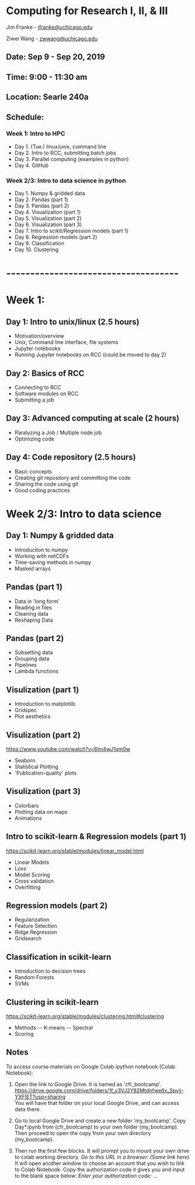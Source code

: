 # Computing for Research I, II, & III 
Jim Franke - jfranke@uchicago.edu

Ziwei Wang - zwwang@uchicago.edu

## Date: Sep 9 - Sep 20, 2019
## Time: 9:00 - 11:30 am
## Location: Searle 240a

## Schedule:
### Week 1: Intro to HPC
* Day 1. (Tue.) linux/unix, command line
* Day 2. Intro to RCC, submitting batch jobs
* Day 3. Parallel computing (examples in python)
* Day 4. GitHub

### Week 2/3: Intro to data science in python
* Day 1. Numpy & gridded data
* Day 2. Pandas (part 1)
* Day 3. Pandas (part 2)
* Day 4. Visualization (part 1)
* Day 5. Visualization (part 2)
* Day 6. Visualization (part 3)
* Day 7. Intro to scikit/Regression models (part 1)
* Day 8. Regression models (part 2)
* Day 9. Classification
* Day 10. Clustering

# ------------------------------------ 
# Week 1:
## Day 1: Intro to unix/linux (2.5 hours)
* Motivation/overview
* Unix, Command line interface, file systems
* Jupyter notebooks
* Running Jupyter notebooks on RCC (could be moved to day 2)

## Day 2: Basics of RCC
* Connecting to RCC
* Software modules on RCC
* Submitting a job

## Day 3: Advanced computing at scale (2 hours)
* Paralyzing a Job / Multiple node job
* Optimizing code

## Day 4: Code repository (2.5 hours)
* Basic concepts
* Creating git repository and committing the code
* Sharing the code using git
* Good coding practices

# Week 2/3: Intro to data science
## Day 1: Numpy & gridded data
* Introduciton to numpy
* Working with netCDFs
* Time-saving methods in numpy
* Masked arrays

## Pandas (part 1)
* Data in 'long form'
* Reading in files
* Cleaning data
* Reshaping Data

## Pandas (part 2)
* Subsetting data
* Grouping data
* Pipelines
* Lambda functions

## Visulization (part 1)
* Introduction to matplotlib
* Gridspec
* Plot aesthetics

## Visulization (part 2)
https://www.youtube.com/watch?v=6lm4wJ1qm0w
* Seaborn
* Statistical Plotting
* 'Publication-quality' plots

## Visulization (part 3)
* Colorbars
* Plotting data on maps
* Animations

## Intro to scikit-learn & Regression models (part 1)
https://scikit-learn.org/stable/modules/linear_model.html
* Linear Models
* Loss
* Model Scoring
* Cross validation
* Overfitting

## Regression models (part 2)
* Regularization
* Feature Selection
* Ridge Regression
* Gridsearch

## Classification in scikit-learn
* Introduction to decision trees
* Random Forests
* SVMs

## Clustering in scikit-learn
https://scikit-learn.org/stable/modules/clustering.html#clustering
* Methods -- K-means -- Spectral
* Scoring

## Notes
To access course materials on Google Colab ipython notebook (Colab Notebook): 
1. Open the link to Google Drive. It is named as 'cfr_bootcamp'. <br>
https://drive.google.com/drive/folders/1f_v3VJ2Y82Mtdnfwe6x_Spvji-YXFIET?usp=sharing <br>
You will have that folder on your local Google Drive, and can access data there. <br>

2. Go to local Google Drive and create a new folder 'my_bootcamp'. Copy Day*.ipynb from (cfr_bootcamp) to your own folder (my_bootcamp). Then proceed to open the copy from your own directory (my_bootcamp). 

3. Then run the first few blocks. It will prompt you to mount your own drive to colab working directory. 
*Go to this URL in a browser: (Some link here)*
It will open another window to choose an account that you wish to link to Colab Notebook. Copy the authorization code it gives you and input to the blank space below:
*Enter your authorization code:*
...
